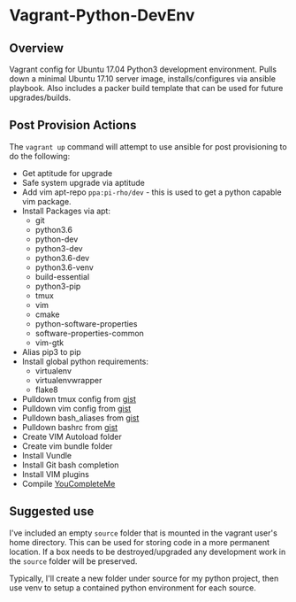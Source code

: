 # Vagrant-Python-DevEnv

## Overview

Vagrant config for Ubuntu 17.04 Python3 development environment. Pulls down a minimal Ubuntu 17.10 server image, installs/configures via ansible playbook. Also includes a packer build template that can be used for future upgrades/builds.

## Post Provision Actions

The `vagrant up` command will attempt to use ansible for post provisioning to do the following:

* Get aptitude for upgrade
* Safe system upgrade via aptitude
* Add vim apt-repo `ppa:pi-rho/dev` - this is used to get a python capable vim package.
* Install Packages via apt:
  * git
  * python3.6
  * python-dev
  * python3-dev
  * python3.6-dev
  * python3.6-venv
  * build-essential
  * python3-pip
  * tmux
  * vim
  * cmake
  * python-software-properties
  * software-properties-common
  * vim-gtk
* Alias pip3 to pip
* Install global python requirements:
  * virtualenv
  * virtualenvwrapper
  * flake8
* Pulldown tmux config from [gist](https://gist.githubusercontent.com/pezhore/23a8fa5174f59c7b56d70ff7cf02c372/raw/.tmux.conf)
* Pulldown vim config from [gist](https://gist.githubusercontent.com/pezhore/9e4a1333ac82a8bf41d9d529a3c4a88f/raw/.vimrc)
* Pulldown bash\_aliases from [gist](https://gist.githubusercontent.com/pezhore/8f2bb97cecd2bc18e987a9fcafc6de33/raw/.bash_aliases)
* Pulldown bashrc from [gist](https://gist.githubusercontent.com/pezhore/795d66c0cc628d184fc43c9f9889b8d3/raw/.bashrc)
* Create VIM Autoload folder
* Create vim bundle folder
* Install Vundle
* Install Git bash completion
* Install VIM plugins
* Compile [YouCompleteMe](http://valloric.github.io/YouCompleteMe/)

## Suggested use

I've included an empty `source` folder that is mounted in the vagrant user's home directory. This can be used for storing code in a more permanent location. If a box needs to be destroyed/upgraded any development work in the `source` folder will be preserved.

Typically, I'll create a new folder under source for my python project, then use venv to setup a contained python environment for each source.